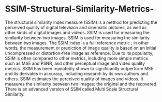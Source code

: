 # SSIM-Structural-Similarity-Metrics-
The structural similarity index measure (SSIM) is a method for predicting the perceived quality of digital television and cinematic pictures, as well as other kinds of digital images and videos. SSIM is used for measuring the similarity between two images. SSIM is used for measuring the similarity between two images. The SSIM index is a full reference metric ; in other words, the measurement or prediction of image quality is based on an initial uncompressed or distortion-free image as reference. Due to its popularity, SSIM is often compared to other metrics, including more simple metrics such as MSE and PSNR, and other perceptual image and video quality metrics. SSIM has been repeatedly shown to significantly outperform MSE and its derivates in accuracy, including research by its own authors and others. SSIM estimates the perceived quality of images and videos. It measures the similarity between two images: the original and the recovered. There is an advanced version of SSIM called Multi Scale Structural Similarity.
